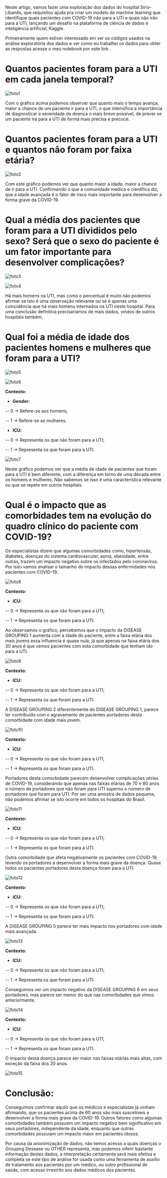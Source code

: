 Neste artigo, vamos fazer uma exploração dos dados do hospital Sírio-Libanês, que requisitou ajuda pra criar um modelo de machine learning que identifique quais pacientes com COVID-19 irão para a UTI e quais não irão para a UTI, lançando um desafio na plataforma de ciência de dados e inteligência artificial, Kaggle.

Primeiramente quem estiver interessado em ver os códigos usados na análise exploratória dos dados e ver como eu trabalhei os dados para obter as respostas acesse o meu notebook por este link []().

# **Quantos pacientes foram para a UTI em cada janela temporal?**

![foto1](https://github.com/tathi-martins/Predict_ICU_for_COVID-19/blob/main/Notebooks/Analise_Exploratoria/Imagens/Captura%20de%20Tela%20(1686).png)

Com o gráfico acima podemos observar que quanto mais o tempo avança, maior a chance de um paciente ir para a UTI, o que intensifica a importância de diagnosticar a severidade da doença o mais breve possível, de prever se um paciente irá para a UTI de forma mais precisa e precoce.



# **Quantos pacientes foram para a UTI e quantos não foram por faixa etária?**

![foto2](https://github.com/tathi-martins/Predict_ICU_for_COVID-19/blob/main/Notebooks/Analise_Exploratoria/Imagens/Captura%20de%20Tela%20(1687).png)

Com este gráfico podemos ver que quanto maior a idade, maior a chance de ir para a UTI. Confirmando o que a comunidade médica e científica diz, que a idade avançada é o fator de risco mais importante para desenvolver a forma grave da COVID-19.



# **Qual a média dos pacientes que foram para a UTI divididos pelo sexo? Será que o sexo do paciente é um fator importante para desenvolver complicações?**

![foto3](https://github.com/tathi-martins/Predict_ICU_for_COVID-19/blob/main/Notebooks/Analise_Exploratoria/Imagens/Captura%20de%20Tela%20(1688).png)



![foto4](https://github.com/tathi-martins/Predict_ICU_for_COVID-19/blob/main/Notebooks/Analise_Exploratoria/Imagens/Captura%20de%20Tela%20(1689).png)



Há mais homens na UTI, mas como o percentual é muito não podemos afirmar se isto é uma observação relevante ou se é apenas uma coincidência que há mais homens internados na UTI neste hospital. Para uma conclusão definitiva precisaríamos de mais dados, vindos de outros hospitais também.



# **Qual foi a média de idade dos pacientes homens e mulheres que foram para a UTI?**

![foto5](https://github.com/tathi-martins/Predict_ICU_for_COVID-19/blob/main/Notebooks/Analise_Exploratoria/Imagens/Captura%20de%20Tela%20(1690).png)

![foto6](https://github.com/tathi-martins/Predict_ICU_for_COVID-19/blob/main/Notebooks/Analise_Exploratoria/Imagens/Captura%20de%20Tela%20(1691).png)

**Contexto:**

- **Gender:**

-- 0 -> Refere-se aos homens;

-- 1 -> Refere-se as mulheres.

- **ICU:**

-- 0 -> Representa os que não foram para a UTI;

-- 1 -> Representa os que foram para a UTI.



![foto7](https://github.com/tathi-martins/Predict_ICU_for_COVID-19/blob/main/Notebooks/Analise_Exploratoria/Imagens/Captura%20de%20Tela%20(1692).png)



Neste gráfico podemos ver que a média de idade de pacientes que foram para a UTI é bem diferente, com a diferença em torno de uma década entre os homens e mulheres. Não sabemos se isso é uma característica relevante ou que se repete em outros hospitais.



# **Qual é o impacto que as comorbidades tem na evolução do quadro clínico do paciente com COVID-19?**



Os especialistas dizem que algumas comorbidades como, hipertensão, diabetes, doenças do sistema cardiovascular, asma, obesidade, entre outras, trazem um impacto negativo sobre os infectados pelo coronavírus. Por isso vamos analisar o tamanho do impacto dessas enfermidades nos pacientes com COVID-19.

![foto8](https://github.com/tathi-martins/Predict_ICU_for_COVID-19/blob/main/Notebooks/Analise_Exploratoria/Imagens/Captura%20de%20Tela%20(1693).png)

**Contexto:**

- **ICU:**

-- 0 -> Representa os que não foram para a UTI;

-- 1 -> Representa os que foram para a UTI.

Ao observamos o gráfico, percebemos que o impacto da DISEASE GROUPING 1 aumenta com a idade do paciente, entre a faixa etária dos mais jovens essa influencia é quase nula, já que apenas na faixa etária dos 30 anos é que vemos pacientes com esta comorbidade que tenham ido para a UTI.



![foto9](https://github.com/tathi-martins/Predict_ICU_for_COVID-19/blob/main/Notebooks/Analise_Exploratoria/Imagens/Captura%20de%20Tela%20(1694).png)

**Contexto:**

- **ICU:**

-- 0 -> Representa os que não foram para a UTI;

-- 1 -> Representa os que foram para a UTI.

A DISEASE GROUPING 2 diferentemente do DISEASE GROUPING 1, parece ter contribuído com o agravamento de pacientes portadores desta comorbidade com idade mais jovem.



![foto10](https://github.com/tathi-martins/Predict_ICU_for_COVID-19/blob/main/Notebooks/Analise_Exploratoria/Imagens/Captura%20de%20Tela%20(1695).png)

**Contexto:**

- **ICU:**

-- 0 -> Representa os que não foram para a UTI;

-- 1 -> Representa os que foram para a UTI.

Portadores desta comorbidade parecem desenvolver complicações sérias de COVID-19, considerando que apenas nas faixas etárias de 70 e 80 anos o número de portadores que não foram para UTI superou o número de portadores que foram para UTI. Por ser uma amostra de dados pequena, não podemos afirmar se isto ocorre em todos os hospitais do Brasil.



![foto11](https://github.com/tathi-martins/Predict_ICU_for_COVID-19/blob/main/Notebooks/Analise_Exploratoria/Imagens/Captura%20de%20Tela%20(1696).png)

**Contexto:**

- **ICU:**

-- 0 -> Representa os que não foram para a UTI;

-- 1 -> Representa os que foram para a UTI.

Outra comorbidade que afeta negativamente os pacientes com COVID-19, levando os portadores a desenvolver a forma mais grave da doença. Quase todos os pacientes portadores desta doença foram para a UTI.



![foto12](https://github.com/tathi-martins/Predict_ICU_for_COVID-19/blob/main/Notebooks/Analise_Exploratoria/Imagens/Captura%20de%20Tela%20(1697).png)

**Contexto:**

- **ICU:**

-- 0 -> Representa os que não foram para a UTI;

-- 1 -> Representa os que foram para a UTI.

A DISEASE GROUPING 5 parece ter mais impacto nos portadores com idade mais avançada.



![foto13](https://github.com/tathi-martins/Predict_ICU_for_COVID-19/blob/main/Notebooks/Analise_Exploratoria/Imagens/Captura%20de%20Tela%20(1698).png)

**Contexto:**

- **ICU:**

-- 0 -> Representa os que não foram para a UTI;

-- 1 -> Representa os que foram para a UTI.

Conseguimos ver um impacto negativo da DISEASE GROUPING 6 em seus portadores, mas parece ser menor do que nas comorbidades que vimos anteriormente.



![foto14](https://github.com/tathi-martins/Predict_ICU_for_COVID-19/blob/main/Notebooks/Analise_Exploratoria/Imagens/Captura%20de%20Tela%20(1699).png)

**Contexto:**

- **ICU:**

-- 0 -> Representa os que não foram para a UTI;

-- 1 -> Representa os que foram para a UTI.

O impacto desta doença parece ser maior nas faixas etárias mais altas, com exceção da faixa dos 20 anos.



![foto15](https://github.com/tathi-martins/Predict_ICU_for_COVID-19/blob/main/Notebooks/Analise_Exploratoria/Imagens/Captura%20de%20Tela%20(1701).png)



# **Conclusão:**

Conseguimos confirmar aquilo que os médicos e especialistas já vinham afirmando, que os pacientes acima de 60 anos são mais suscetíveis a desenvolver a forma mais grave da COVID-19. Outros fatores como algumas comorbidades também possuem um impacto negativo bem significativo em seus portadores, independente da idade, enquanto que outras comorbidades possuiam um impacto maior em pacientes idosos.

Por causa da anonimização de dados, não temos acesso a quais doenças o Grouping Desease ou OTHER representa, mas podemos inferir bastante informação destes dados, a interpretação certamente será mais efetiva e completa se este tipo de análise for usada como uma ferramenta de auxílio de tratamento aos pacientes por um médico, ou outro profissional de saúde, com acesso irrestrito aos dados médicos dos pacientes.